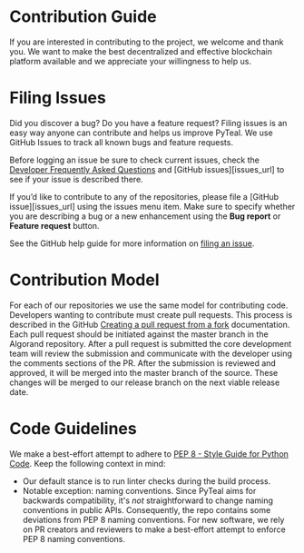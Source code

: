 # Contribution Guide

If you are interested in contributing to the project, we welcome and thank you. We want to make the best decentralized and effective blockchain platform available and we appreciate your willingness to help us.



# Filing Issues

Did you discover a bug? Do you have a feature request? Filing issues is an easy way anyone can contribute and helps us improve PyTeal. We use GitHub Issues to track all known bugs and feature requests.

Before logging an issue be sure to check current issues, check the [Developer Frequently Asked Questions](https://developer.algorand.org/docs/developer-faq) and [GitHub issues][issues_url] to see if your issue is described there.

If you’d like to contribute to any of the repositories, please file a [GitHub issue][issues_url] using the issues menu item. Make sure to specify whether you are describing a bug or a new enhancement using the **Bug report** or **Feature request** button.

See the GitHub help guide for more information on [filing an issue](https://help.github.com/en/articles/creating-an-issue).

# Contribution Model

For each of our repositories we use the same model for contributing code. Developers wanting to contribute must create pull requests. This process is described in the GitHub [Creating a pull request from a fork](https://help.github.com/en/articles/creating-a-pull-request-from-a-fork) documentation. Each pull request should be initiated against the master branch in the Algorand repository.  After a pull request is submitted the core development team will review the submission and communicate with the developer using the comments sections of the PR. After the submission is reviewed and approved, it will be merged into the master branch of the source. These changes will be merged to our release branch on the next viable release date. 

# Code Guidelines

We make a best-effort attempt to adhere to [PEP 8 - Style Guide for Python Code](https://www.python.org/dev/peps/pep-0008/).  Keep the following context in mind:
* Our default stance is to run linter checks during the build process.
* Notable exception:  naming conventions.  Since PyTeal aims for backwards compatibility, it's _not_ straightforward to change naming conventions in public APIs.  Consequently, the repo contains some deviations from PEP 8 naming conventions.  For new software, we rely on PR creators and reviewers to make a best-effort attempt to enforce PEP 8 naming conventions.
